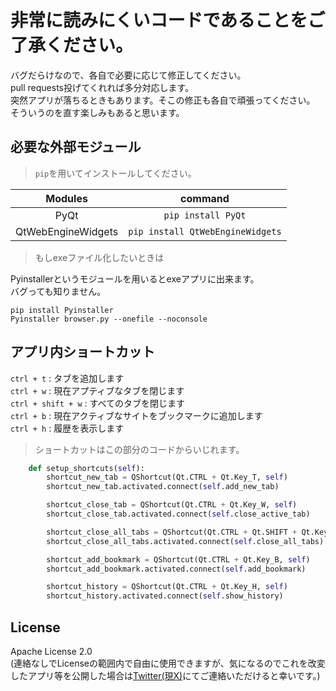 # 非常に読みにくいコードであることをご了承ください。

バグだらけなので、各自で必要に応じて修正してください。  
pull requests投げてくれれば多分対応します。  
突然アプリが落ちるときもあります。そこの修正も各自で頑張ってください。  
そういうのを直す楽しみもあると思います。

## 必要な外部モジュール
> `pip`を用いてインストールしてください。

|Modules|command|
|:--:|:--:|
|PyQt|`pip install PyQt`|
|QtWebEngineWidgets|`pip install QtWebEngineWidgets`|

> もしexeファイル化したいときは

Pyinstallerというモジュールを用いるとexeアプリに出来ます。  
バグっても知りません。

```
pip install Pyinstaller
Pyinstaller browser.py --onefile --noconsole
```

## アプリ内ショートカット
`ctrl + t` : タブを追加します  
`ctrl + w` : 現在アプティブなタブを閉じます  
`ctrl + shift + w` : すべてのタブを閉じます  
`ctrl + b` : 現在アクティブなサイトをブックマークに追加します  
`ctrl + h` : 履歴を表示します  

> ショートカットはこの部分のコードからいじれます。
~~~python
    def setup_shortcuts(self):
        shortcut_new_tab = QShortcut(Qt.CTRL + Qt.Key_T, self)
        shortcut_new_tab.activated.connect(self.add_new_tab)

        shortcut_close_tab = QShortcut(Qt.CTRL + Qt.Key_W, self)
        shortcut_close_tab.activated.connect(self.close_active_tab)

        shortcut_close_all_tabs = QShortcut(Qt.CTRL + Qt.SHIFT + Qt.Key_W, self)
        shortcut_close_all_tabs.activated.connect(self.close_all_tabs)

        shortcut_add_bookmark = QShortcut(Qt.CTRL + Qt.Key_B, self)
        shortcut_add_bookmark.activated.connect(self.add_bookmark)

        shortcut_history = QShortcut(Qt.CTRL + Qt.Key_H, self)
        shortcut_history.activated.connect(self.show_history)
~~~

## License
Apache License 2.0  
(連絡なしでLicenseの範囲内で自由に使用できますが、気になるのでこれを改変したアプリ等を公開した場合は[Twitter(現X)](https://twitter.com/shiro_shihi)にてご連絡いただけると幸いです。)
